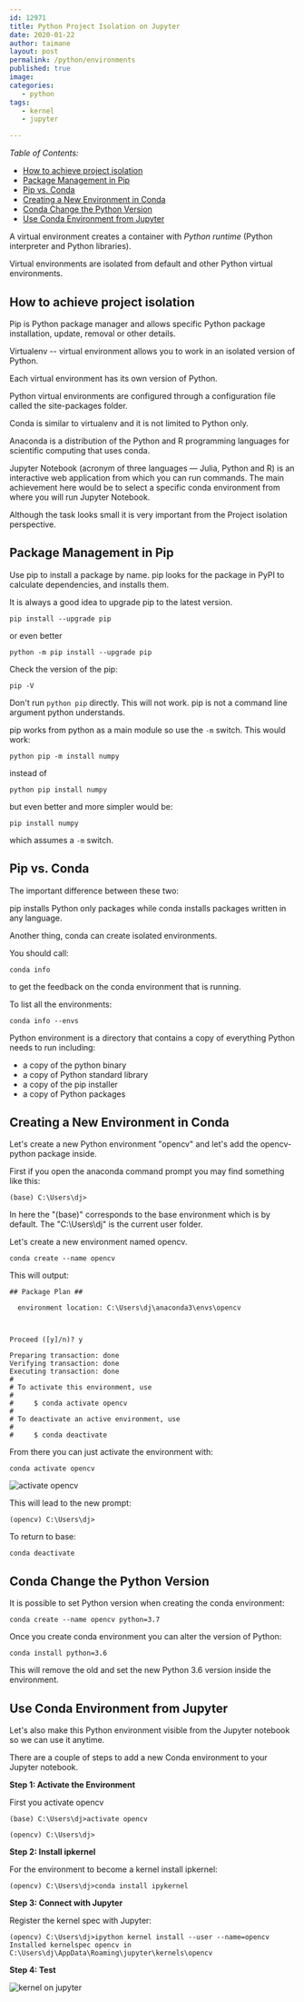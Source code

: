 ```yaml
---
id: 12971
title: Python Project Isolation on Jupyter
date: 2020-01-22
author: taimane
layout: post
permalink: /python/environments
published: true
image: 
categories: 
   - python
tags:
   - kernel
   - jupyter

---
```

_Table of Contents:_
- [How to achieve project isolation](#how-to-achieve-project-isolation)
- [Package Management in Pip](#package-management-in-pip)
- [Pip vs. Conda](#pip-vs-conda)
- [Creating a New Environment in Conda](#creating-a-new-environment-in-conda)
- [Conda Change the Python Version](#conda-change-the-python-version)
- [Use Conda Environment from Jupyter](#use-conda-environment-from-jupyter)

A virtual environment creates a container with _Python runtime_ (Python interpreter and Python libraries). 

Virtual environments are isolated from default and other Python virtual environments.


## How to achieve project isolation

Pip is Python package manager and allows specific Python package installation, update, removal or other details.

Virtualenv -- virtual environment allows you to work in an isolated version of Python.

Each virtual environment has its own version of Python.

Python virtual environments are configured through a configuration file called the site-packages folder. 

Conda is similar to virtualenv and it is not limited to Python only. 

Anaconda is a distribution of the Python and R programming languages for scientific computing that uses conda.

Jupyter Notebook (acronym of three languages — Julia, Python and R) is an interactive web application from which you can run commands. The main achievement here would be to select a specific conda environment from where you will run Jupyter Notebook.

Although the task looks small it is very important from the Project isolation perspective.


## Package Management in Pip

Use pip to install a package by name. pip looks for the package in PyPI to calculate dependencies, and installs them. 

It is always a good idea to upgrade pip to the latest version.

```
pip install --upgrade pip
```

or even better

```
python -m pip install --upgrade pip
```

Check the version of the pip:

```
pip -V
```

Don't run `python pip` directly. This will not work. pip is not a command line argument python understands.

pip works from python as a main module so use the `-m` switch. This would work:

```
python pip -m install numpy
```
instead of 

```
python pip install numpy
```
but even better and more simpler would be:

```
pip install numpy
```
which assumes a `-m` switch.

## Pip vs. Conda

The important difference between these two:

pip installs Python only packages while conda installs packages written in any language.

Another thing, conda can create isolated environments.

You should call:

```
conda info
```
to get the feedback on the conda environment that is running.

To list all the environments:
```
conda info --envs
```

Python environment is a directory that contains a copy of everything Python needs to run including:

* a copy of the python binary
* a copy of Python standard library
* a copy of the pip installer
* a copy of Python packages


## Creating a New Environment in Conda

Let's create a new Python environment "opencv" and let's add the opencv-python package inside.

First if you open the anaconda command prompt you may find something like this:

```
(base) C:\Users\dj>
```

In here the "(base)" corresponds to the base environment which is by default. The "C:\Users\dj" is the current user folder.

Let's create a new environment named opencv.

```
conda create --name opencv
```

This will output:

```
## Package Plan ##

  environment location: C:\Users\dj\anaconda3\envs\opencv



Proceed ([y]/n)? y

Preparing transaction: done
Verifying transaction: done
Executing transaction: done
#
# To activate this environment, use
#
#     $ conda activate opencv
#
# To deactivate an active environment, use
#
#     $ conda deactivate
```

From there you can just activate the environment with: 

```
conda activate opencv
```

![activate opencv](/wp-content/uploads/2021/09/opencv2.png)


This will lead to the new prompt:

```
(opencv) C:\Users\dj>
```

To return to base: 

```
conda deactivate
```


## Conda Change the Python Version

It is possible to set Python version when creating the conda environment:

```
conda create --name opencv python=3.7
```

Once you create conda environment you can alter the version of Python:

```
conda install python=3.6
```

This will remove the old and set the new Python 3.6 version inside the environment.

## Use Conda Environment from Jupyter

Let's also make this Python environment visible from the Jupyter notebook so we can use it anytime.


There are a couple of steps to add a new Conda environment to your Jupyter notebook.

**Step 1: Activate the Environment**

First you activate opencv

```
(base) C:\Users\dj>activate opencv

(opencv) C:\Users\dj>
```

**Step 2: Install ipkernel** 

For the environment to become a kernel install ipkernel:

```
(opencv) C:\Users\dj>conda install ipykernel
```

  
**Step 3: Connect with Jupyter** 

Register the kernel spec with Jupyter:

```
(opencv) C:\Users\dj>ipython kernel install --user --name=opencv
Installed kernelspec opencv in C:\Users\dj\AppData\Roaming\jupyter\kernels\opencv
```

**Step 4: Test**

![kernel on jupyter](/wp-content/uploads/2021/09/kernel2.png)
